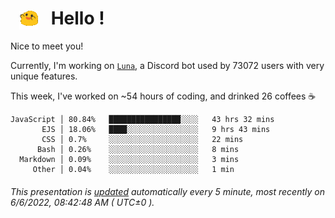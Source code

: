 <h1>   <img src="./spoinky.gif" style="vertical-align:middle;" width="30px">   Hello ! </h1>

Nice to meet you!

Currently, I'm working on <a href='https://github.com/Asgarrrr/Luna'>`Luna`</a>, a Discord bot used by 73072 users with very unique features.

This week, I've worked on ~54 hours of coding, and drinked 26 coffees ☕

```
JavaScript │ 80.84%   ████████████████░░░░   43 hrs 32 mins
       EJS │ 18.06%   ████░░░░░░░░░░░░░░░░   9 hrs 43 mins
       CSS │ 0.7%     ░░░░░░░░░░░░░░░░░░░░   22 mins
      Bash │ 0.26%    ░░░░░░░░░░░░░░░░░░░░   8 mins
  Markdown │ 0.09%    ░░░░░░░░░░░░░░░░░░░░   3 mins
     Other │ 0.04%    ░░░░░░░░░░░░░░░░░░░░   1 min
```

###### This presentation is [updated](https://github.com/Asgarrrr) automatically every 5 minute, most recently on 6/6/2022, 08:42:48 AM ( UTC±0 ).